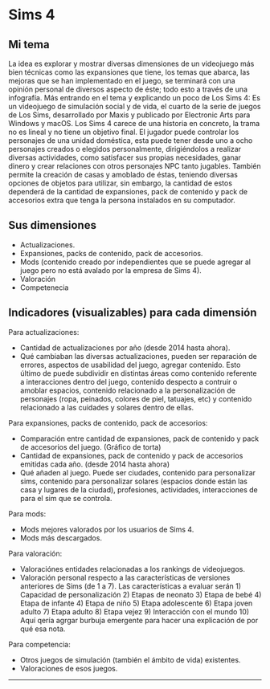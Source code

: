 # Sims 4

## Mi tema

La idea es explorar y mostrar diversas dimensiones de un videojuego más bien técnicas como las expansiones que tiene, los temas que abarca, las mejoras que se han implementado en el juego, se terminará con una opinión personal de diversos aspecto de éste; todo esto a través de una infografía. Más entrando en el tema y explicando un poco de Los Sims 4: Es un videojuego de simulación social y de vida, el cuarto de la serie de juegos de Los Sims, desarrollado por Maxis y publicado por Electronic Arts para Windows y macOS. Los Sims 4 carece de una historia en concreto, la trama no es lineal y no tiene un objetivo final. El jugador puede controlar los personajes de una unidad doméstica, esta puede tener desde uno a ocho personajes creados o elegidos personalmente, dirigiéndolos a realizar diversas actividades, como satisfacer sus propias necesidades, ganar dinero y crear relaciones con otros personajes NPC tanto jugables. También permite la creación de casas y amoblado de éstas, teniendo diversas opciones de objetos para utilizar, sin embargo, la cantidad de estos dependerá de la cantidad de expansiones, pack de contenido y pack de accesorios extra que tenga la persona instalados en su computador.

## Sus dimensiones
- Actualizaciones. 
- Expansiones, packs de contenido, pack de accesorios.
- Mods (contenido creado por independientes que se puede agregar al juego pero no está avalado por la empresa de Sims 4).
- Valoración
- Competenecia

## Indicadores (visualizables) para cada dimensión

Para actualizaciones:

- Cantidad de actualizaciones por año (desde 2014 hasta ahora).
- Qué cambiaban las diversas actualizaciones, pueden ser reparación de errores, aspectos de usabilidad del juego, agregar contenido. Esto último de puede subdividir en distintas áreas como contenido referente a interacciones dentro del juego, contenido despecto a contruir o amoblar espacios, contenido relacionado a la personalización de personajes (ropa, peinados, colores de piel, tatuajes, etc) y contenido relacionado a las cuidades y solares dentro de ellas.

Para expansiones, packs de contenido, pack de accesorios:

- Comparación entre cantidad de expansiones, pack de contenido y pack de accesorios del juego. (Gráfico de torta)
- Cantidad de expansiones, pack de contenido y pack de accesorios emitidas cada año. (desde 2014 hasta ahora)
- Qué añaden al juego. Puede ser ciudades, contenido para personalizar sims, contenido para personalizar solares (espacios donde están las casa y lugares de la ciudad), profesiones, actividades, interacciones de para el sim que se controla.

Para mods: 

- Mods mejores valorados por los usuarios de Sims 4.
- Mods más descargados.

Para valoración:

- Valoraciónes entidades relacionadas a los rankings de videojuegos. 
- Valoración personal respecto a las características de versiones anteriores de Sims (de 1 a 7). Las características a evaluar serán 1) Capacidad de personalización 2) Etapas de neonato 3) Etapa de bebé 4) Etapa de infante 4) Etapa de niño 5) Etapa adolescente 6) Etapa joven adulto 7) Etapa adulto 8) Etapa vejez 9) Interacción con el mundo 10) Aquí qería agrgar burbuja emergente para hacer una explicación de por qué esa nota.

Para competencia:

- Otros juegos de simulación (también el ámbito de vida) existentes.
- Valoraciones de esos juegos.

- - - - - - - 

